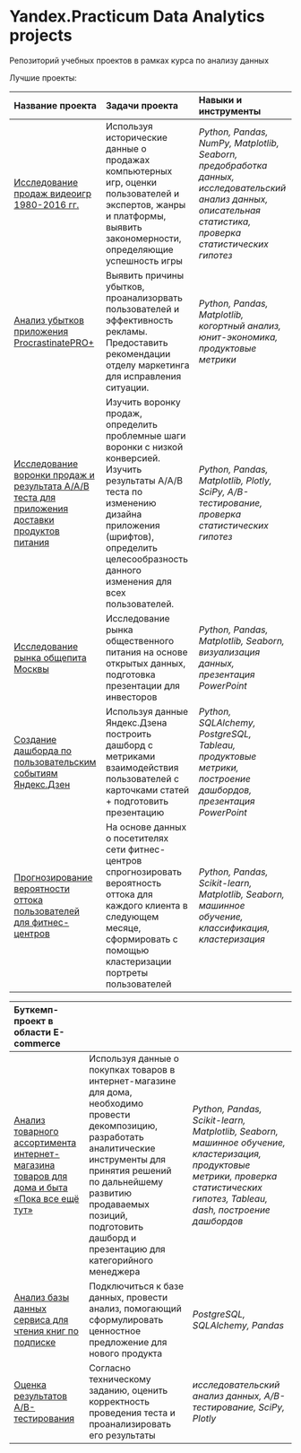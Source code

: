 # Yandex.Praсtiсum Data Analytics projects
Репозиторий учебных проектов в рамках курса по анализу данных 

Лучшие проекты:


| Название проекта | Задачи проекта | Навыки и инструменты | 
| :---------------------- | :---------------------- | :---------------------- |
| [Исследование продаж видеоигр 1980-2016 гг.](https://github.com/La-mart/yandex_practicum_projects/tree/fee3fb20b1c0fcf2fe2400e6522fee9573773fb5/%D0%98%D1%81%D1%81%D0%BB%D0%B5%D0%B4%D0%BE%D0%B2%D0%B0%D0%BD%D0%B8%D0%B5%20%D1%80%D1%8B%D0%BD%D0%BA%D0%B0%20%D0%B2%D0%B8%D0%B4%D0%B5%D0%BE%D0%B8%D0%B3%D1%80) | Используя исторические данные о продажах компьютерных игр, оценки пользователей и экспертов, жанры и платформы, выявить закономерности, определяющие успешность игры | *Python, Pandas, NumPy, Matplotlib, Seaborn, предобработка данных, исследовательский анализ данных, описательная статистика, проверка статистических гипотез* |
| [Анализ убытков приложения ProcrastinatePRO+](https://github.com/La-mart/yandex_practicum_projects/tree/main/%D0%98%D1%81%D1%81%D0%BB%D0%B5%D0%B4%D0%BE%D0%B2%D0%B0%D0%BD%D0%B8%D0%B5%20%D0%BF%D0%BE%D0%BB%D1%8C%D0%B7%D0%BE%D0%B2%D0%B0%D1%82%D0%B5%D0%BB%D0%B5%D0%B9%20%D0%B8%20%D1%80%D0%B5%D0%BA%D0%BB%D0%B0%D0%BC%D1%8B%20%D0%BF%D1%80%D0%B8%D0%BB%D0%BE%D0%B6%D0%B5%D0%BD%D0%B8%D1%8F)| Выявить причины убытков, проанализорвать пользователей и эффективность рекламы. Предоставить рекомендации отделу маркетинга для исправления ситуации. | *Python, Pandas, Matplotlib, когортный анализ, юнит-экономика, продуктовые метрики* |
| [Исследование воронки продаж и результата A/A/B теста для приложения доставки продуктов питания](https://github.com/La-mart/yandex_practicum_projects/tree/main/%D0%98%D1%81%D1%81%D0%BB%D0%B5%D0%B4%D0%BE%D0%B2%D0%B0%D0%BD%D0%B8%D0%B5%20%D0%B2%D0%BE%D1%80%D0%BE%D0%BD%D0%BA%D0%B8%20%D0%BF%D1%80%D0%BE%D0%B4%D0%B0%D0%B6%20%D0%B8%20%D1%80%D0%B5%D0%B7%D1%83%D0%BB%D1%8C%D1%82%D0%B0%D1%82%D0%B0%20A-A-B%20%D1%82%D0%B5%D1%81%D1%82%D0%B0%20%D0%B4%D0%BB%D1%8F%20%D0%BF%D1%80%D0%B8%D0%BB%D0%BE%D0%B6%D0%B5%D0%BD%D0%B8%D1%8F%20%D0%B4%D0%BE%D1%81%D1%82%D0%B0%D0%B2%D0%BA%D0%B8%20%D0%BF%D1%80%D0%BE%D0%B4%D1%83%D0%BA%D1%82%D0%BE%D0%B2%20%D0%BF%D0%B8%D1%82%D0%B0%D0%BD%D0%B8%D1%8F) | Изучить воронку продаж, определить проблемные шаги воронки с низкой конверсией. Изучить результаты A/A/B теста по изменению дизайна приложения (шрифтов), определить целесообразность данного изменения для всех пользователей. | *Python, Pandas, Matplotlib, Plotly, SciPy, A/B-тестирование, проверка статистических гипотез* |
| [Исследование рынка общепита Москвы](https://github.com/La-mart/yandex_practicum_projects/tree/main/%D0%98%D1%81%D1%81%D0%BB%D0%B5%D0%B4%D0%BE%D0%B2%D0%B0%D0%BD%D0%B8%D0%B5%20%D1%80%D1%8B%D0%BD%D0%BA%D0%B0%20%D0%B7%D0%B0%D0%B2%D0%B5%D0%B4%D0%B5%D0%BD%D0%B8%D0%B9%20%D0%BE%D0%B1%D1%89%D0%B5%D1%81%D1%82%D0%B2%D0%B5%D0%BD%D0%BD%D0%BE%D0%B3%D0%BE%20%D0%BF%D0%B8%D1%82%D0%B0%D0%BD%D0%B8%D1%8F%20%D0%9C%D0%BE%D1%81%D0%BA%D0%B2%D1%8B) | Исследование рынка общественного питания на основе открытых данных, подготовка презентации для инвесторов | *Python, Pandas, Matplotlib, Seaborn, визуализация данных, презентация PowerPoint* | 
| [Создание дашборда по пользовательским событиям Яндекс.Дзен](https://github.com/La-mart/yandex_practicum_projects/tree/main/%D0%94%D0%B0%D1%88%D0%B1%D0%BE%D1%80%D0%B4%20%D0%AF%D0%BD%D0%B4%D0%B5%D0%BA%D1%81.%D0%94%D0%B7%D0%B5%D0%BD) | Используя данные Яндекс.Дзена построить дашборд с метриками взаимодействия пользователей с карточками статей + подготовить презентацию | *Python, SQLAlchemy, PostgreSQL, Tableau, продуктовые метрики, построение дашбордов, презентация PowerPoint* | 
| [Прогнозирование вероятности оттока пользователей для фитнес-центров](machine_learning) | На основе данных о посетителях сети фитнес-центров спрогнозировать вероятность оттока для каждого клиента в следующем месяце, сформировать с помощью кластеризации портреты пользователей | *Python, Pandas, Scikit-learn, Matplotlib, Seaborn, машинное обучение, классификация, кластеризация* | 

| Буткемп-проект в области E-commerce |  |  |
| :---------------------- | :---------------------- | :---------------------- |
| [Анализ товарного ассортимента интернет-магазина товаров для дома и быта «Пока все ещё тут»](final_project/ecommerce) | Используя данные о покупках товаров в интернет-магазине для дома, необходимо провести декомпозицию, разработать аналитические инструменты для принятия решений по дальнейшему развитию продаваемых позиций, подготовить дашборд и презентацию для категорийного менеджера | *Python, Pandas, Scikit-learn, Matplotlib, Seaborn, машинное обучение, кластеризация, продуктовые метрики, проверка статистических гипотез, Tableau, dash, построение дашбордов* |
| [Анализ базы данных сервиса для чтения книг по подписке](final_project/sql) | Подключиться к базе данных, провести анализ, помогающий сформулировать ценностное предложение для нового продукта | *PostgreSQL, SQLAlchemy, Pandas* |
| [Оценка результатов А/B-тестирования](final_project/ab_test_ecommerce) | Согласно техническому заданию, оценить корректность проведения теста и проанализировать его результаты | *исследовательский анализ данных, A/B-тестирование, SciPy, Plotly* | 
